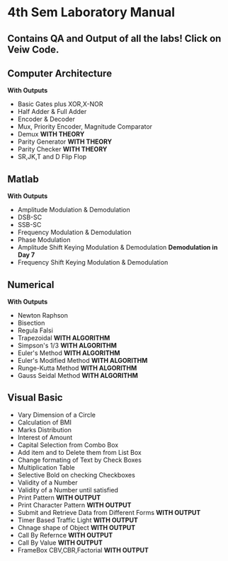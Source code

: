 # 4th Sem Laboratory Manual

## Contains QA and Output of all the labs! Click on Veiw Code.


## Computer Architecture
**With Outputs**
- Basic Gates plus XOR,X-NOR
- Half Adder & Full Adder
- Encoder & Decoder
- Mux, Priority Encoder, Magnitude 
Comparator
- Demux **WITH THEORY**
- Parity Generator **WITH THEORY**
- Parity Checker **WITH THEORY**
- SR,JK,T and D Flip Flop

## Matlab
**With Outputs**
- Amplitude Modulation & Demodulation
- DSB-SC
- SSB-SC
- Frequency Modulation & Demodulation
- Phase Modulation
- Amplitude Shift Keying Modulation & Demodulation **Demodulation in Day 7**
- Frequency Shift Keying Modulation & Demodulation

## Numerical
**With Outputs**
- Newton Raphson
- Bisection
- Regula Falsi 
- Trapezoidal **WITH ALGORITHM**
- Simpson's 1/3 **WITH ALGORITHM**
- Euler's Method **WITH ALGORITHM**
- Euler's Modified Method **WITH ALGORITHM**
- Runge-Kutta Method **WITH ALGORITHM**
- Gauss Seidal Method **WITH ALGORITHM**


## Visual Basic
- Vary Dimension of a Circle
- Calculation of BMI
- Marks Distribution
- Interest of Amount
- Capital Selection from Combo Box
- Add item and to Delete them from List Box
- Change formating of Text by Check Boxes
- Multiplication Table
- Selective Bold on checking Checkboxes
- Validity of a Number
- Validity of a Number until satisfied
- Print Pattern **WITH OUTPUT**  
- Print Character Pattern **WITH OUTPUT**
- Submit and Retrieve Data from Different  Forms **WITH OUTPUT**
- Timer Based Traffic Light **WITH OUTPUT**
- Chnage shape of Object **WITH OUTPUT**
- Call By Refernce **WITH OUTPUT**
- Call By Value **WITH OUTPUT**
- FrameBox CBV,CBR,Factorial **WITH OUTPUT**
